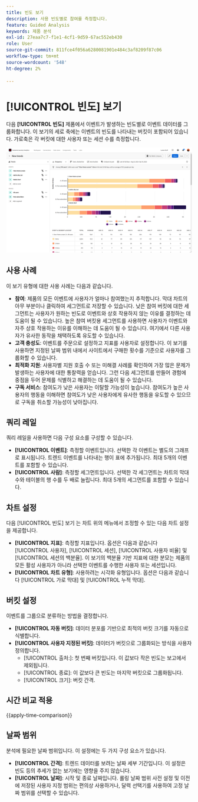 ```yaml
---
title: 빈도 보기
description: 사용 빈도별로 참여를 측정합니다.
feature: Guided Analysis
keywords: 제품 분석
exl-id: 27eaa7c7-f1e1-4cf1-9d59-67ac552eb430
role: User
source-git-commit: 811fce4f056a6280081901e484c3af8209f87c06
workflow-type: tm+mt
source-wordcount: '548'
ht-degree: 2%

---
```


# [!UICONTROL 빈도] 보기

다음 **[!UICONTROL 빈도]** 제품에서 이벤트가 발생하는 빈도별로 이벤트 데이터를 그룹화합니다. 이 보기의 세로 축에는 이벤트의 빈도를 나타내는 버킷이 포함되어 있습니다. 가로축은 각 버킷에 대한 사용자 또는 세션 수를 측정합니다.

![빈도 스크린샷](../assets/frequency-stacked.png)

## 사용 사례

이 보기 유형에 대한 사용 사례는 다음과 같습니다.

* **참여**: 제품의 모든 이벤트에 사용자가 얼마나 참여했는지 추적합니다. 막대 차트의 아무 부분이나 클릭하여 세그먼트로 저장할 수 있습니다. 낮은 참여 버킷에 대한 세그먼트는 사용자가 원하는 빈도로 이벤트와 상호 작용하지 않는 이유를 결정하는 데 도움이 될 수 있습니다. 높은 참여 버킷용 세그먼트를 사용하면 사용자가 이벤트와 자주 상호 작용하는 이유를 이해하는 데 도움이 될 수 있습니다. 여기에서 다른 사용자가 유사한 동작을 채택하도록 유도할 수 있습니다.
* **고객 충성도**: 이벤트를 주문으로 설정하고 지표를 사용자로 설정합니다. 이 보기를 사용하면 지정된 날짜 범위 내에서 사이트에서 구매한 횟수를 기준으로 사용자를 그룹화할 수 있습니다.
* **최적화 지원**: 사용자별 지원 호출 수 또는 미해결 사례를 확인하여 가장 많은 문제가 발생하는 사용자에 대한 통찰력을 얻습니다. 그런 다음 세그먼트를 만들어 경험에 중점을 두어 문제를 식별하고 해결하는 데 도움이 될 수 있습니다.
* **구독 서비스**: 참여도가 낮은 사용자는 이탈할 가능성이 높습니다. 참여도가 높은 사용자의 행동을 이해하면 참여도가 낮은 사용자에게 유사한 행동을 유도할 수 있으므로 구독을 취소할 가능성이 낮아집니다.

## 쿼리 레일

쿼리 레일을 사용하면 다음 구성 요소를 구성할 수 있습니다.

* **[!UICONTROL 이벤트]**: 측정할 이벤트입니다. 선택한 각 이벤트는 별도의 그래프로 표시됩니다. 트렌드 이벤트를 나타내는 행이 표에 추가됩니다. 최대 5개의 이벤트를 포함할 수 있습니다.
* **[!UICONTROL 사람]**: 측정할 세그먼트입니다. 선택한 각 세그먼트는 차트의 막대 수와 테이블의 행 수를 두 배로 늘립니다. 최대 5개의 세그먼트를 포함할 수 있습니다.

## 차트 설정

다음 [!UICONTROL 빈도] 보기 는 차트 위의 메뉴에서 조정할 수 있는 다음 차트 설정을 제공합니다.

* **[!UICONTROL 지표]**: 측정할 지표입니다. 옵션은 다음과 같습니다 [!UICONTROL 사용자],  [!UICONTROL 세션],  [!UICONTROL 사용자 비율] 및  [!UICONTROL 세션의 백분율]. 이 보기의 백분율 기반 지표에 대한 분모는 제품의 모든 활성 사용자가 아니라 선택한 이벤트를 수행한 사용자 또는 세션입니다.
* **[!UICONTROL 차트 유형]**: 사용하려는 시각화 유형입니다. 옵션은 다음과 같습니다 [!UICONTROL 가로 막대] 및 [!UICONTROL 누적 막대].

## 버킷 설정

이벤트를 그룹으로 분류하는 방법을 결정합니다.

* **[!UICONTROL 자동 버킷]**: 데이터 분포를 기반으로 최적의 버킷 크기를 자동으로 식별합니다.
* **[!UICONTROL 사용자 지정된 버킷]**: 데이터가 버킷으로 그룹화되는 방식을 사용자 정의합니다.
   * [!UICONTROL 출처:]: 첫 번째 버킷입니다. 이 값보다 작은 빈도는 보고에서 제외됩니다.
   * [!UICONTROL 종료]: 이 값보다 큰 빈도는 마지막 버킷으로 그룹화됩니다.
   * [!UICONTROL 크기]: 버킷 간격.

## 시간 비교 적용

{{apply-time-comparison}}

## 날짜 범위

분석에 필요한 날짜 범위입니다. 이 설정에는 두 가지 구성 요소가 있습니다.

* **[!UICONTROL 간격]**: 트렌드 데이터를 보려는 날짜 세부 기간입니다. 이 설정은 빈도 등의 추세가 없는 보기에는 영향을 주지 않습니다.
* **[!UICONTROL 날짜]**: 시작 및 종료 날짜입니다. 롤링 날짜 범위 사전 설정 및 이전에 저장된 사용자 지정 범위는 편의상 사용하거나, 달력 선택기를 사용하여 고정 날짜 범위를 선택할 수 있습니다.
